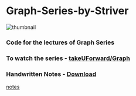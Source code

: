 # Graph-Series-by-Striver

![thumbnail](https://i.ytimg.com/vi/M3_pLsDdeuU/hqdefault.jpg?sqp=-oaymwEXCNACELwBSFryq4qpAwkIARUAAIhCGAE=&rs=AOn4CLDwWeg_9weeOft2ynrV-NjIQJ-D5Q)

### Code for the lectures of Graph Series

### To watch the series - [takeUForward/Graph](https://www.youtube.com/playlist?list=PLgUwDviBIf0oE3gA41TKO2H5bHpPd7fzn)

<h3>Handwritten Notes -
<a href="/Striver_Graph_Series_Notes.pdf" download="notes">Download</a></h3>

[notes]("/Striver_Graph_Series_Notes.pdf")
